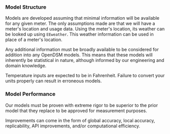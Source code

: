 ### Model Structure

Models are developed assuming that minimal information will be available for any given meter. The only assumptions made are that we will have a meter's location and usage data. Using the meter's location, its weather can be looked up using `EEweather`. This weather information can be used in place of a meter's location. 

Any additional information must be broadly available to be considered for addition into any OpenDSM models. This means that these models will inherently be statistical in nature, although informed by our engineering and domain knowledge.

Temperature inputs are expected to be in Fahrenheit. Failure to convert your units properly can result in erroneous models.

### Model Performance

Our models must be proven with extreme rigor to be superior to the prior model that they replace to be approved for measurement purposes. 

Improvements can come in the form of global accuracy, local accuracy, replicability, API improvements, and/or computational efficiency.